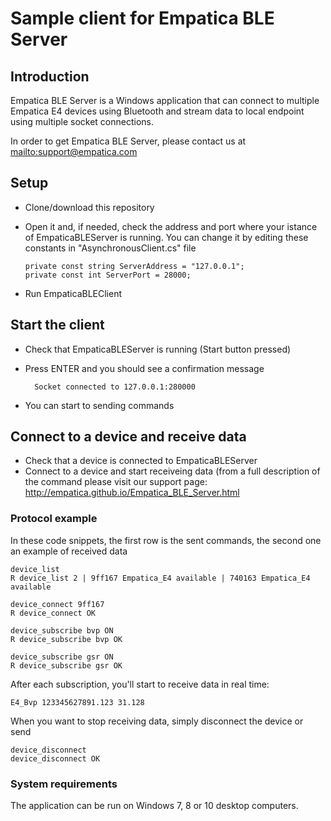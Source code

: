 # Sample client for Empatica BLE Server

## Introduction

Empatica BLE Server is a Windows application that can connect to multiple Empatica E4 devices using Bluetooth and stream data to local endpoint using multiple socket connections.

In order to get Empatica BLE Server, please contact us at <mailto:support@empatica.com>

## Setup

- Clone/download this repository
- Open it and, if needed, check the address and port where your istance of EmpaticaBLEServer is running.
  You can change it by editing these constants in "AsynchronousClient.cs" file
  
      private const string ServerAddress = "127.0.0.1";
      private const int ServerPort = 28000;
  
- Run EmpaticaBLEClient

## Start the client

- Check that EmpaticaBLEServer is running (Start button pressed)
- Press ENTER and you should see a confirmation message
    
        Socket connected to 127.0.0.1:280000

- You can start to sending commands

## Connect to a device and receive data

- Check that a device is connected to EmpaticaBLEServer
- Connect to a device and start receiveing data (from a full description of the command please visit our support page: <http://empatica.github.io/Empatica_BLE_Server.html>

### Protocol example

In these code snippets, the first row is the sent commands, the second one an example of received data

    device_list
    R device_list 2 | 9ff167 Empatica_E4 available | 740163 Empatica_E4 available
    
    device_connect 9ff167
    R device_connect OK
    
    device_subscribe bvp ON
    R device_subscribe bvp OK
    
    device_subscribe gsr ON
    R device_subscribe gsr OK

After each subscription, you'll start to receive data in real time:

    E4_Bvp 123345627891.123 31.128
    

When you want to stop receiving data, simply disconnect the device or send

    device_disconnect
    device_disconnect OK

### System requirements

The application can be run on Windows 7, 8 or 10 desktop computers. 
